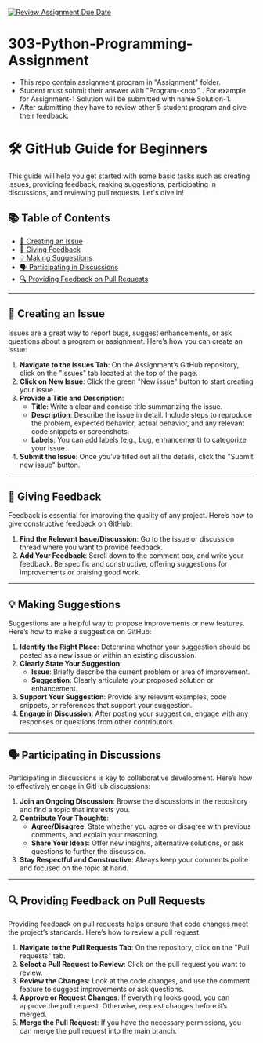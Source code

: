 [![Review Assignment Due Date](https://classroom.github.com/assets/deadline-readme-button-22041afd0340ce965d47ae6ef1cefeee28c7c493a6346c4f15d667ab976d596c.svg)](https://classroom.github.com/a/w7eCMx_T)
# 303-Python-Programming-Assignment
- This repo contain assignment program in "Assignment" folder. 
- Student must submit their answer with "Program-&lt;no>" . For example for Assignment-1 Solution will be submitted with name Solution-1.
- After submitting they have to review other 5 student program and give their feedback.

# 🛠️ GitHub Guide for Beginners

This guide will help you get started with some basic tasks such as creating issues, providing feedback, making suggestions, participating in discussions, and reviewing pull requests. Let's dive in!

## 📚 Table of Contents
- [🐛 Creating an Issue](#-creating-an-issue)
- [💬 Giving Feedback](#-giving-feedback)
- [💡 Making Suggestions](#-making-suggestions)
- [🗣️ Participating in Discussions](#️-participating-in-discussions)
- [🔍 Providing Feedback on Pull Requests](#-providing-feedback-on-pull-requests)

---

## 🐛 Creating an Issue

Issues are a great way to report bugs, suggest enhancements, or ask questions about a program or assignment. Here’s how you can create an issue:

1. **Navigate to the Issues Tab**: On the Assignment’s GitHub repository, click on the "Issues" tab located at the top of the page.  
2. **Click on New Issue**: Click the green "New issue" button to start creating your issue.  
3. **Provide a Title and Description**: 
   - **Title**: Write a clear and concise title summarizing the issue.  
   - **Description**: Describe the issue in detail. Include steps to reproduce the problem, expected behavior, actual behavior, and any relevant code snippets or screenshots.  
   - **Labels**: You can add labels (e.g., bug, enhancement) to categorize your issue.  
4. **Submit the Issue**: Once you’ve filled out all the details, click the "Submit new issue" button.  
---
## 💬 Giving Feedback
Feedback is essential for improving the quality of any project. Here’s how to give constructive feedback on GitHub:
1. **Find the Relevant Issue/Discussion**: Go to the issue or discussion thread where you want to provide feedback.  
2. **Add Your Feedback**: Scroll down to the comment box, and write your feedback. Be specific and constructive, offering suggestions for improvements or praising good work.  
---
## 💡 Making Suggestions
Suggestions are a helpful way to propose improvements or new features. Here’s how to make a suggestion on GitHub:
1. **Identify the Right Place**: Determine whether your suggestion should be posted as a new issue or within an existing discussion.  
2. **Clearly State Your Suggestion**: 
   - **Issue**: Briefly describe the current problem or area of improvement.  
   - **Suggestion**: Clearly articulate your proposed solution or enhancement.  
3. **Support Your Suggestion**: Provide any relevant examples, code snippets, or references that support your suggestion.  
4. **Engage in Discussion**: After posting your suggestion, engage with any responses or questions from other contributors.  
---
## 🗣️ Participating in Discussions
Participating in discussions is key to collaborative development. Here’s how to effectively engage in GitHub discussions:
1. **Join an Ongoing Discussion**: Browse the discussions in the repository and find a topic that interests you.  
2. **Contribute Your Thoughts**: 
   - **Agree/Disagree**: State whether you agree or disagree with previous comments, and explain your reasoning.  
   - **Share Your Ideas**: Offer new insights, alternative solutions, or ask questions to further the discussion.  
3. **Stay Respectful and Constructive**: Always keep your comments polite and focused on the topic at hand.  
---
## 🔍 Providing Feedback on Pull Requests
Providing feedback on pull requests helps ensure that code changes meet the project’s standards. Here’s how to review a pull request:
1. **Navigate to the Pull Requests Tab**: On the repository, click on the "Pull requests" tab.  
2. **Select a Pull Request to Review**: Click on the pull request you want to review.  
3. **Review the Changes**: Look at the code changes, and use the comment feature to suggest improvements or ask questions.  
4. **Approve or Request Changes**: If everything looks good, you can approve the pull request. Otherwise, request changes before it’s merged.  
5. **Merge the Pull Request**: If you have the necessary permissions, you can merge the pull request into the main branch.  

